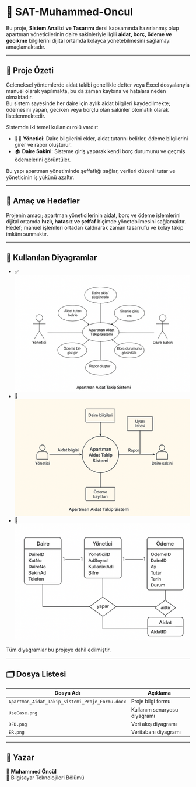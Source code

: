 # 🏢 SAT-Muhammed-Oncul

Bu proje, **Sistem Analizi ve Tasarımı** dersi kapsamında hazırlanmış olup apartman yöneticilerinin daire sakinleriyle ilgili **aidat, borç, ödeme ve gecikme** bilgilerini dijital ortamda kolayca yönetebilmesini sağlamayı amaçlamaktadır.

---

## 📘 Proje Özeti

Geleneksel yöntemlerde aidat takibi genellikle defter veya Excel dosyalarıyla manuel olarak yapılmakta, bu da zaman kaybına ve hatalara neden olmaktadır.  
Bu sistem sayesinde her daire için aylık aidat bilgileri kaydedilmekte; ödemesini yapan, geciken veya borçlu olan sakinler otomatik olarak listelenmektedir.  

Sistemde iki temel kullanıcı rolü vardır:  
- 🧑‍💼 **Yönetici**: Daire bilgilerini ekler, aidat tutarını belirler, ödeme bilgilerini girer ve rapor oluşturur.  
- 🏠 **Daire Sakini**: Sisteme giriş yaparak kendi borç durumunu ve geçmiş ödemelerini görüntüler.  

Bu yapı apartman yönetiminde şeffaflığı sağlar, verileri düzenli tutar ve yöneticinin iş yükünü azaltır.

---

## 🎯 Amaç ve Hedefler

Projenin amacı; apartman yöneticilerinin aidat, borç ve ödeme işlemlerini dijital ortamda **hızlı, hatasız ve şeffaf** biçimde yönetebilmesini sağlamaktır.  
Hedef; manuel işlemleri ortadan kaldırarak zaman tasarrufu ve kolay takip imkânı sunmaktır.

---

## 🧩 Kullanılan Diyagramlar

- ✅ ![Use Case Diyagramı](Usecase_diyagrami.png)  
- 🔁 ![DFD Diyagramı](DFD_diyagrami.png)  
- 🧱 ![ER Diyagramı](Er_diyagrami.png)  

Tüm diyagramlar bu projeye dahil edilmiştir.

---

## 🗂️ Dosya Listesi

| Dosya Adı | Açıklama |
|------------|-----------|
| `Apartman_Aidat_Takip_Sistemi_Proje_Formu.docx` | Proje bilgi formu |
| `UseCase.png` | Kullanım senaryosu diyagramı |
| `DFD.png` | Veri akış diyagramı |
| `ER.png` | Veritabanı diyagramı |

---

## 🚀 Yazar
👤 **Muhammed Öncül**  
📘 Bilgisayar Teknolojileri Bölümü
